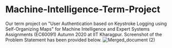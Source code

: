# Machine-Intelligence-Term-Project
Our term project on "User Authentication based on Keystroke Logging using Self-Organizing Maps" for Machine Intelligence and Expert Systems Assignments (EC60091) Autumn 2020 at IIT Kharagpur. Screenshot of the Problem Statement has been provided below.
![Merged_document (2)](https://user-images.githubusercontent.com/41446517/101988978-3aef9080-3cc3-11eb-8c36-446ed2f174cf.jpg)

